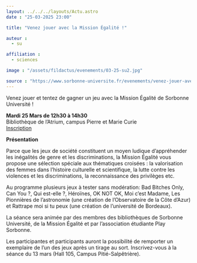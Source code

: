```yaml
---
layout: ../../../layouts/Actu.astro
date : "25-03-2025 23:00"

title: "Venez jouer avec la Mission Égalité !"

auteur :
  - su

affiliation :
  - sciences

image : "/assets/fildactus/evenements/03-25-su2.jpg"

source : "https://www.sorbonne-universite.fr/evenements/venez-jouer-avec-la-mission-egalite"
---
```


Venez jouer et tentez de gagner un jeu avec la Mission Égalité de Sorbonne Université !

__Mardi 25 Mars de 12h30 à 14h30__  
Bibliothèque de l’Atrium, campus Pierre et Marie Curie  
[Inscription](https://www.billetweb.fr/venez-jouer-avec-la-mission-galite-bibliotheque-de-latrium)


__Présentation__

Parce que les jeux de société constituent un moyen ludique d’appréhender les inégalités de genre et les discriminations, la Mission Égalité vous propose une sélection spéciale aux thématiques croisées : la valorisation des femmes dans l’histoire culturelle et scientifique, la lutte contre les violences et les discriminations, la reconnaissance des privilèges etc. 

Au programme plusieurs jeux à tester sans modération: Bad Bitches Only, Can You ?, Qui est-elle ?, Héroïnes, OK NOT OK, Moi c’est Madame, Les Pionnières de l’astronomie (une création de l’Observatoire de la Côte d’Azur) et Rattrape moi si tu peux (une création de l’université de Bordeaux).

La séance sera animée par des membres des bibliothèques de Sorbonne Université, de la Mission Égalité et par l’association étudiante Play Sorbonne. 

Les participantes et participants auront la possibilité de remporter un exemplaire de l’un des jeux après un tirage au sort. 
Inscrivez-vous à la séance du 13 mars (Hall 105, Campus Pitié-Salpêtrière).
